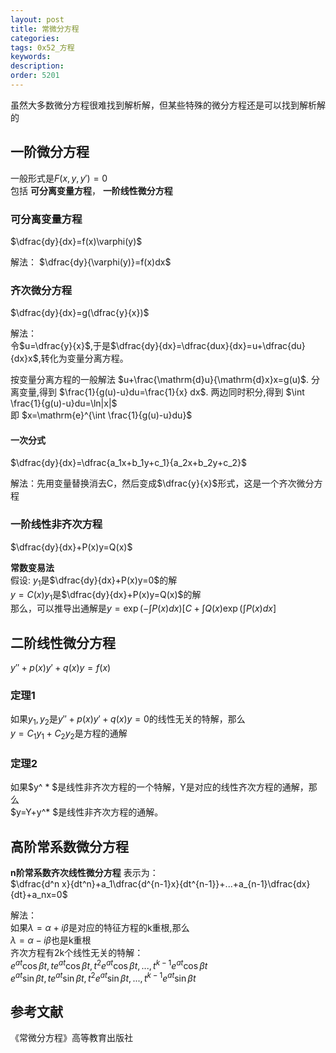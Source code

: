 ```yaml
---
layout: post
title: 常微分方程
categories:
tags: 0x52_方程
keywords:
description:
order: 5201
---
```


虽然大多数微分方程很难找到解析解，但某些特殊的微分方程还是可以找到解析解的
## 一阶微分方程
一般形式是$F(x,y,y')=0$  
包括 **可分离变量方程**， **一阶线性微分方程**  


### 可分离变量方程
$\dfrac{dy}{dx}=f(x)\varphi(y)$  


解法：
$\dfrac{dy}{\varphi(y)}=f(x)dx$


### 齐次微分方程
$\dfrac{dy}{dx}=g(\dfrac{y}{x})$


解法：  
令$u=\dfrac{y}{x}$,于是$\dfrac{dy}{dx}=\dfrac{dux}{dx}=u+\dfrac{du}{dx}x$,转化为变量分离方程。  

按变量分离方程的一般解法  $u+\frac{\mathrm{d}u}{\mathrm{d}x}x=g(u)$. 分离变量,得到 $\frac{1}{g(u)-u}du=\frac{1}{x} dx$. 两边同时积分,得到 $\int \frac{1}{g(u)-u}du=\ln|x|$  
即 $x=\mathrm{e}^{\int \frac{1}{g(u)-u}du}$

#### 一次分式
$\dfrac{dy}{dx}=\dfrac{a_1x+b_1y+c_1}{a_2x+b_2y+c_2}$  


解法：先用变量替换消去C，然后变成$\dfrac{y}{x}$形式，这是一个齐次微分方程  


### 一阶线性非齐次方程
$\dfrac{dy}{dx}+P(x)y=Q(x)$  


**常数变易法**  
假设:
$y_1$是$\dfrac{dy}{dx}+P(x)y=0$的解  
$y=C(x)y_1$是$\dfrac{dy}{dx}+P(x)y=Q(x)$的解  
那么，可以推导出通解是$y=\exp(-\int P(x)dx)[C+\int Q(x)\exp(\int P(x)dx]$  


## 二阶线性微分方程

$y''+p(x)y'+q(x)y=f(x)$  


### 定理1
如果$y_1,y_2$是$y''+p(x)y'+q(x)y=0$的线性无关的特解，那么  
$y=C_1y_1+C_2y_2$是方程的通解  
### 定理2
如果$y^ * $是线性非齐次方程的一个特解，Y是对应的线性齐次方程的通解，那么  
$y=Y+y^* $是线性非齐次方程的通解。  

## 高阶常系数微分方程
**n阶常系数齐次线性微分方程** 表示为：  
$\dfrac{d^n x}{dt^n}+a_1\dfrac{d^{n-1}x}{dt^{n-1}}+...+a_{n-1}\dfrac{dx}{dt}+a_nx=0$   


解法：  
如果$\lambda=\alpha+i\beta$是对应的特征方程的k重根,那么  
$\lambda=\alpha-i\beta$也是k重根  
齐次方程有2k个线性无关的特解：  
$e^{at}\cos\beta t,te^{at}\cos \beta t, t^2e^{at}\cos\beta t,...,t^{k-1}e^{at}\cos\beta t$  
$e^{at}\sin\beta t,te^{at}\sin \beta t, t^2e^{at}\sin\beta t,...,t^{k-1}e^{at}\sin\beta t$  



## 参考文献
《常微分方程》高等教育出版社
